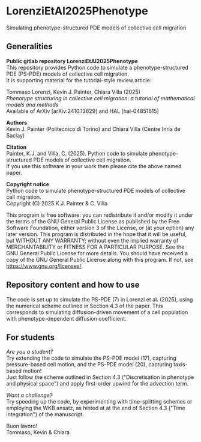 # LorenziEtAl2025Phenotype
Simulating phenotype-structured PDE models of collective cell migration

## Generalities

**Public gitlab repository LorenziEtAl2025Phenotype** <br />
This repository provides Python code to simulate a phenotype-structured PDE (PS-PDE) models of collective cell migration. <br />
It is supporting material for the tutorial-style review article: <br />

Tommaso Lorenzi, Kevin J. Painter, Chiara Villa (2025) <br />
<i>Phenotype structuring in collective cell migration:
a tutorial of mathematical models and methods</i> <br />
Available of ArXiv [arXiv:2410.13629] and HAL [hal-04851615] <br />

**Authors** <br />
Kevin J. Painter (Politecnico di Torino) and Chiara Villa (Centre Inria de Saclay)

**Citation** <br />
Painter, K.J. and Villa, C. (2025). Python code to simulate phenotype-structured PDE models of collective cell migration. <br />
If you use this software in your work then please cite the above named paper.

**Copyright notice** <br />
Python code to simulate phenotype-structured PDE models of collective cell migration. <br />
Copyright (C) 2025 K.J. Painter & C. Villa

This program is free software: you can redistribute it and/or modify
it under the terms of the GNU General Public License as published by
the Free Software Foundation, either version 3 of the License, or
(at your option) any later version.
This program is distributed in the hope that it will be useful,
but WITHOUT ANY WARRANTY; without even the implied warranty of
MERCHANTABILITY or FITNESS FOR A PARTICULAR PURPOSE.  See the
GNU General Public License for more details.
You should have received a copy of the GNU General Public License
along with this program.  If not, see https://www.gnu.org/licenses/.

## Repository content and how to use

The code is set up to simulate the PS-PDE (7) in Lorenzi et al. (2025), using the numerical scheme outlined in Section 4.3 of the paper.
This corresponds to simulating diffusion-driven movement of a cell population with phenotype-dependent diffusion coefficient. <br />

## For students

<i>Are you a student?</i><br />
Try extending the code to simulate the PS-PDE model (17), capturing pressure-based cell motion, and the PS-PDE model (20), capturing taxis-based motion!<br />
Just follow the scheme outlined in Section 4.3 ("Discretisation in phenotype and physical space") and apply first-order upwind for the advection term.<br />

<i>Want a challenge?</i><br />
Try speeding up the code, by experimenting with time-splitting schemes or employing the WKB ansatz, as hinted at at the end of Section 4.3 ("Time integration") of the manuscript.<br />

Buon lavoro!<br />
Tommaso, Kevin & Chiara







